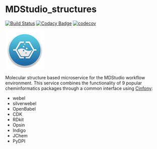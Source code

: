 # MDStudio_structures

[![Build Status](https://travis-ci.org/MD-Studio/lie_structures.svg?branch=master)](https://travis-ci.org/MD-Studio/lie_structures)
[![Codacy Badge](https://api.codacy.com/project/badge/Grade/3c054785c5da46dfaad6dc3443d5653f)](https://www.codacy.com/manual/marcvdijk/lie_structures?utm_source=github.com&amp;utm_medium=referral&amp;utm_content=MD-Studio/lie_structures&amp;utm_campaign=Badge_Grade)
[![codecov](https://codecov.io/gh/MD-Studio/lie_structures/branch/master/graph/badge.svg)](https://codecov.io/gh/MD-Studio/lie_structures)

![Configuration settings](mdstudio-logo.png)

Molecular structure based microservice for the MDStudio workflow environment.
This service combines the functionality of 9 popular cheminformatics packages through a common interface using 
[Cinfony](http://cinfony.github.io):

* webel
* silverwebel
* OpenBabel
* CDK
* RDkit
* Opsin
* Indigo
* JChem
* PyDPI

